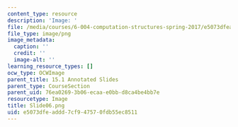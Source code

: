 ```yaml
---
content_type: resource
description: 'Image: '
file: /media/courses/6-004-computation-structures-spring-2017/e5073dfeaddd7cf947570fdb55ec8511_Slide06.png
file_type: image/png
image_metadata:
  caption: ''
  credit: ''
  image-alt: ''
learning_resource_types: []
ocw_type: OCWImage
parent_title: 15.1 Annotated Slides
parent_type: CourseSection
parent_uid: 76ea0269-3b06-ecaa-e0bb-d8ca4be4bb7e
resourcetype: Image
title: Slide06.png
uid: e5073dfe-addd-7cf9-4757-0fdb55ec8511
---
```

